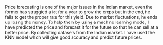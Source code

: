 Price forecasting is one of the major issues in the Indian market, even the former has struggled a lot for a year to grow the crops but in the end, he fails to get the proper rate for this yield. Due to market fluctuations, he ends up losing the money. To help them by using a machine learning model, I have predicted the price and forecast it for the future so that he can sell at a better price. By collecting datasets from the Indian market. I have used the KNN model which will give good accuracy and predict future prices.

